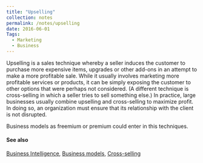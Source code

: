 ```yaml
---
title: "Upselling"
collection: notes
permalink: /notes/upselling
date: 2016-06-01
Tags:
  - Marketing
  - Business
---
```


Upselling is a sales technique whereby a seller induces the customer to purchase more expensive items, upgrades or other add-ons in an attempt to make a more profitable sale. While it usually involves marketing more profitable services or products, it can be simply exposing the customer to other options that were perhaps not considered. (A different technique is cross-selling in which a seller tries to sell something else.) In practice, large businesses usually combine upselling and cross-selling to maximize profit. In doing so, an organization must ensure that its relationship with the client is not disrupted.

Business models as freemium or premium could enter in this techniques.


#### See also
[Business Intelligence](/notes/business_intelligence), [Business models](/notes/business_models), [Cross-selling](/notes/cross-selling)








